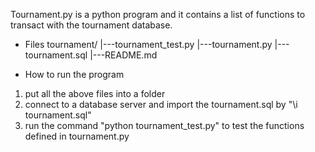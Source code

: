 Tournament.py is a python program and it contains a list of functions to transact with the tournament database.

- Files
tournament/
|---tournament_test.py
|---tournament.py
|---tournament.sql
|---README.md

- How to run the program
1) put all the above files into a folder
2) connect to a database server and import the tournament.sql by "\i tournament.sql"
3) run the command "python tournament_test.py" to test the functions defined in tournament.py